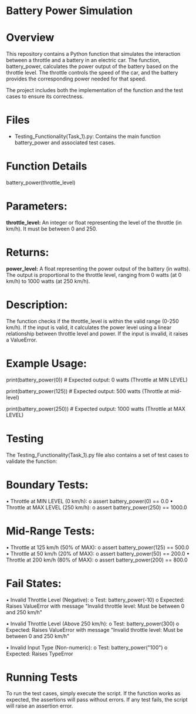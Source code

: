 # Battery Power Simulation

# Overview
This repository contains a Python function that simulates the interaction between a throttle and a battery in an electric car. The function, battery_power, calculates the power output of the battery based on the throttle level. The throttle controls the speed of the car, and the battery provides the corresponding power needed for that speed.

The project includes both the implementation of the function and the test cases to ensure its correctness.

# Files
- Testing_Functionality(Task_1).py: Contains the main function battery_power and associated test cases.

# Function Details
battery_power(throttle_level)

# Parameters:
**throttle_level:** An integer or float representing the level of the throttle (in km/h). It must be between 0 and 250.

# Returns:
**power_level:** A float representing the power output of the battery (in watts). The output is proportional to the throttle level, ranging from 0 watts (at 0 km/h) to 1000 watts (at 250 km/h).

# Description:

The function checks if the throttle_level is within the valid range (0-250 km/h). If the input is valid, it calculates the power level using a linear relationship between throttle level and power. If the input is invalid, it raises a ValueError.

# Example Usage:
print(battery_power(0))      # Expected output: 0 watts (Throttle at MIN LEVEL)

print(battery_power(125))    # Expected output: 500 watts (Throttle at mid-level)

print(battery_power(250))    # Expected output: 1000 watts (Throttle at MAX LEVEL)

# Testing
The Testing_Functionality(Task_1).py file also contains a set of test cases to validate the function:

# Boundary Tests:
•	Throttle at MIN LEVEL (0 km/h): 
  o	assert battery_power(0) == 0.0
•	Throttle at MAX LEVEL (250 km/h): 
  o	assert battery_power(250) == 1000.0

# Mid-Range Tests:
•	Throttle at 125 km/h (50% of MAX): 
  o	assert battery_power(125) == 500.0
•	Throttle at 50 km/h (20% of MAX): 
  o	assert battery_power(50) == 200.0
•	Throttle at 200 km/h (80% of MAX): 
  o	assert battery_power(200) == 800.0

# Fail States:
•	Invalid Throttle Level (Negative):
o Test: battery_power(-10)
o Expected: Raises ValueError with message "Invalid throttle level: Must be between 0 and 250 km/h"

•	Invalid Throttle Level (Above 250 km/h):
  o	Test: battery_power(300)
  o	Expected: Raises ValueError with message "Invalid throttle level: Must be between 0 and 250 km/h"

•	Invalid Input Type (Non-numeric):
  o	Test: battery_power("100")
  o	Expected: Raises TypeError

# Running Tests
To run the test cases, simply execute the script. If the function works as expected, the assertions will pass without errors. If any test fails, the script will raise an assertion error.
